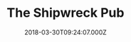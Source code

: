---
date: 2018-03-30T09:24:07.000Z
title: The Shipwreck Pub
latitude: 51.95744006667342
longitude: 1.275667011077259
category: checkin
---